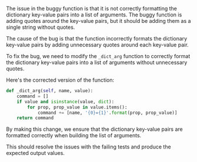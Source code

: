 The issue in the buggy function is that it is not correctly formatting the dictionary key-value pairs into a list of arguments. The buggy function is adding quotes around the key-value pairs, but it should be adding them as a single string without quotes.

The cause of the bug is that the function incorrectly formats the dictionary key-value pairs by adding unnecessary quotes around each key-value pair.

To fix the bug, we need to modify the `_dict_arg` function to correctly format the dictionary key-value pairs into a list of arguments without unnecessary quotes.

Here's the corrected version of the function:

```python
def _dict_arg(self, name, value):
    command = []
    if value and isinstance(value, dict):
        for prop, prop_value in value.items():
            command += [name, '{0}={1}'.format(prop, prop_value)]
    return command
```

By making this change, we ensure that the dictionary key-value pairs are formatted correctly when building the list of arguments.

This should resolve the issues with the failing tests and produce the expected output values.